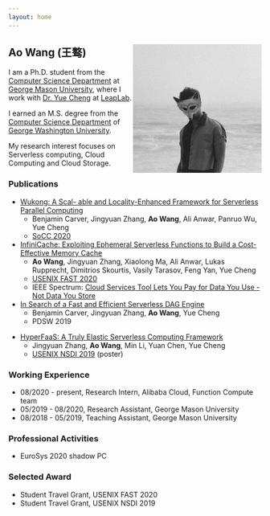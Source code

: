 ```yaml
---
layout: home
---   
```

<h2>
<img src="image/22485154.jpeg"
  width="256"
  height="256"
  style="float:right;">
  Ao Wang (王骜)
</h2>

I am a Ph.D. student from the [Computer Science Department](https://cs.gmu.edu/) at [George Mason University](https://www2.gmu.edu/), 
where I work with [Dr. Yue Cheng](https://cs.gmu.edu/~yuecheng/) at [LeapLab](https://mason-leap-lab.github.io/).

I earned an M.S. degree from the [Computer Science Department](https://www.cs.seas.gwu.edu/) of [George Washington University](https://www.gwu.edu/).

My research interest focuses on Serverless computing, Cloud Computing and Cloud Storage.


### Publications
- [Wukong: A Scal- able and Locality-Enhanced Framework for Serverless Parallel Computing](https://acmsocc.github.io/2020/)
  - Benjamin Carver, Jingyuan Zhang, **Ao Wang**, Ali Anwar, Panruo Wu, Yue Cheng
  - [SoCC 2020](https://acmsocc.github.io/2020/)
- [InfiniCache: Exploiting Ephemeral Serverless Functions to Build a Cost-Effective Memory Cache](https://www.usenix.org/conference/fast20/presentation/wang-ao)
  - **Ao Wang**, Jingyuan Zhang, Xiaolong Ma, Ali Anwar, Lukas Rupprecht, Dimitrios Skourtis, Vasily Tarasov, Feng Yan, Yue Cheng
  - [USENIX FAST 2020](https://www.usenix.org/conference/fast20)
  - IEEE Spectrum: [Cloud Services Tool Lets You Pay for Data You Use - Not Data You Store](https://spectrum.ieee.org/tech-talk/computing/networks/pay-cloud-services-data-tool-news)
- [In Search of a Fast and Efficient Serverless DAG Engine](https://arxiv.org/abs/1910.05896)
  - Benjamin Carver, Jingyuan Zhang, **Ao Wang**, Yue Cheng
  - PDSW 2019

* [HyperFaaS: A Truly Elastic Serverless Computing Framework](https://cs.gmu.edu/~yuecheng/docs/nsdi19_hyperfaas.pdf)
  * Jingyuan Zhang, **Ao Wang**, Min Li, Yuan Chen, Yue Cheng
  * [USENIX NSDI 2019](https://www.usenix.org/conference/nsdi19) (poster)

### Working Experience
* 08/2020 - present,  Research Intern, Alibaba Cloud, Function Compute team
* 05/2019 - 08/2020, Research Assistant, George Mason University
* 08/2018 - 05/2019, Teaching Assistant, George Mason University

### Professional Activities

- EuroSys 2020 shadow PC

### Selected Award

- Student Travel Grant, USENIX FAST 2020
- Student Travel Grant, USENIX NSDI 2019